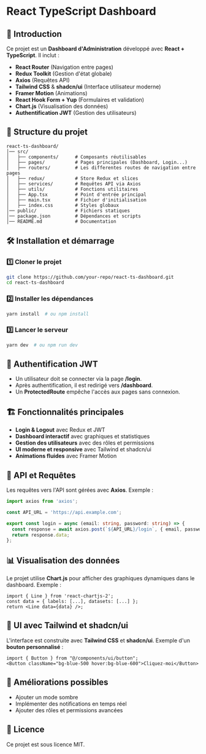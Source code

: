 # React TypeScript Dashboard

## 🚀 Introduction
Ce projet est un **Dashboard d'Administration** développé avec **React + TypeScript**. Il inclut :
- **React Router** (Navigation entre pages)
- **Redux Toolkit** (Gestion d'état globale)
- **Axios** (Requêtes API)
- **Tailwind CSS** & **shadcn/ui** (Interface utilisateur moderne)
- **Framer Motion** (Animations)
- **React Hook Form + Yup** (Formulaires et validation)
- **Chart.js** (Visualisation des données)
- **Authentification JWT** (Gestion des utilisateurs)

## 📂 Structure du projet
```
react-ts-dashboard/
│── src/
│   ├── components/      # Composants réutilisables
│   ├── pages/           # Pages principales (Dashboard, Login...)
│   ├── routers/         # Les differentes routes de navigation entre pages
│   ├── redux/           # Store Redux et slices
│   ├── services/        # Requêtes API via Axios
│   ├── utils/           # Fonctions utilitaires
│   ├── App.tsx          # Point d'entrée principal
│   ├── main.tsx         # Fichier d'initialisation
│   ├── index.css        # Styles globaux
│── public/              # Fichiers statiques
│── package.json         # Dépendances et scripts
│── README.md            # Documentation
```

## 🛠 Installation et démarrage
### 1️⃣ Cloner le projet
```sh
git clone https://github.com/your-repo/react-ts-dashboard.git
cd react-ts-dashboard
```
### 2️⃣ Installer les dépendances
```sh
yarn install  # ou npm install
```
### 3️⃣ Lancer le serveur
```sh
yarn dev  # ou npm run dev
```

## 🔐 Authentification JWT
- Un utilisateur doit se connecter via la page **/login**.
- Après authentification, il est redirigé vers **/dashboard**.
- Un **ProtectedRoute** empêche l'accès aux pages sans connexion.

## 🏗 Fonctionnalités principales
- **Login & Logout** avec Redux et JWT
- **Dashboard interactif** avec graphiques et statistiques
- **Gestion des utilisateurs** avec des rôles et permissions
- **UI moderne et responsive** avec Tailwind et shadcn/ui
- **Animations fluides** avec Framer Motion

## 🔄 API et Requêtes
Les requêtes vers l'API sont gérées avec **Axios**. Exemple :
```ts
import axios from 'axios';

const API_URL = 'https://api.example.com';

export const login = async (email: string, password: string) => {
  const response = await axios.post(`${API_URL}/login`, { email, password });
  return response.data;
};
```

## 📊 Visualisation des données
Le projet utilise **Chart.js** pour afficher des graphiques dynamiques dans le dashboard.
Exemple :
```tsx
import { Line } from 'react-chartjs-2';
const data = { labels: [...], datasets: [...] };
return <Line data={data} />;
```

## 🎨 UI avec Tailwind et shadcn/ui
L'interface est construite avec **Tailwind CSS** et **shadcn/ui**.
Exemple d'un **bouton personnalisé** :
```tsx
import { Button } from "@/components/ui/button";
<Button className="bg-blue-500 hover:bg-blue-600">Cliquez-moi</Button>
```

## 🎯 Améliorations possibles
- Ajouter un mode sombre
- Implémenter des notifications en temps réel
- Ajouter des rôles et permissions avancées

## 📜 Licence
Ce projet est sous licence MIT.

